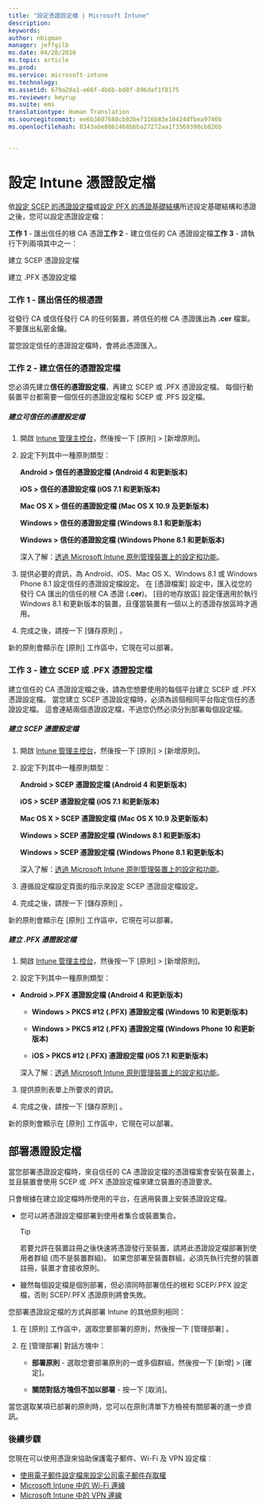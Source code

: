 ```yaml
---
title: "設定憑證設定檔 | Microsoft Intune"
description: 
keywords: 
author: nbigman
manager: jeffgilb
ms.date: 04/28/2016
ms.topic: article
ms.prod: 
ms.service: microsoft-intune
ms.technology: 
ms.assetid: 679a20a1-e66f-4b6b-bd8f-896daf1f8175
ms.reviewer: kmyrup
ms.suite: ems
translationtype: Human Translation
ms.sourcegitcommit: ee6b3607688cb02be7316b83e10424dfbea9746b
ms.openlocfilehash: 8343abe8861468bbba27272aa1f3569390cb826b


---
```


# 設定 Intune 憑證設定檔
依[設定 SCEP 的憑證設定檔](configure-certificate-infrastructure-for-scep.md)或[設定 PFX 的憑證基礎結構](configure-certificate-infrastructure-for-pfx.md)所述設定基礎結構和憑證之後，您可以設定憑證設定檔：

**工作 1** - 匯出信任的根 CA 憑證**工作 2** - 建立信任的 CA 憑證設定檔**工作 3** - 請執行下列兩項其中之一：

建立 SCEP 憑證設定檔

建立 .PFX 憑證設定檔

### 工作 1 - 匯出信任的根憑證
從發行 CA 或信任發行 CA 的任何裝置，將信任的根 CA 憑證匯出為 **.cer** 檔案。 不要匯出私密金鑰。

當您設定信任的憑證設定檔時，會將此憑證匯入。

### 工作 2 - 建立信任的憑證設定檔
您必須先建立**信任的憑證設定檔**，再建立 SCEP 或 .PFX 憑證設定檔。 每個行動裝置平台都需要一個信任的憑證設定檔和 SCEP 或 .PFS 設定檔。

##### 建立可信任的憑證設定檔

1.  開啟 [Intune 管理主控台](https://manage.microsoft.com)，然後按一下 [原則] &gt; [新增原則]。

2.  設定下列其中一種原則類型：

    **Android &gt; 信任的憑證設定檔 (Android 4 和更新版本)**

    **iOS &gt; 信任的憑證設定檔 (iOS 7.1 和更新版本)**

    **Mac OS X &gt; 信任的憑證設定檔 (Mac OS X 10.9 及更新版本)**

    **Windows &gt; 信任的憑證設定檔 (Windows 8.1 和更新版本)**

    **Windows &gt; 信任的憑證設定檔 (Windows Phone 8.1 和更新版本)**

    深入了解：[透過 Microsoft Intune 原則管理裝置上的設定和功能](manage-settings-and-features-on-your-devices-with-microsoft-intune-policies.md)。

3.  提供必要的資訊，為 Android、iOS、Mac OS X、Windows 8.1 或 Windows Phone 8.1 設定信任的憑證設定檔設定。 在 [憑證檔案] 設定中，匯入從您的發行 CA 匯出的信任的根 CA 憑證 (**.cer**)。 [目的地存放區] 設定僅適用於執行 Windows 8.1 和更新版本的裝置，且僅當裝置有一個以上的憑證存放區時才適用。


4.  完成之後，請按一下 [儲存原則] 。

新的原則會顯示在 [原則]  工作區中，它現在可以部署。

### 工作 3 - 建立 SCEP 或 .PFX 憑證設定檔
建立信任的 CA 憑證設定檔之後，請為您想要使用的每個平台建立 SCEP 或 .PFX 憑證設定檔。 當您建立 SCEP 憑證設定檔時，必須為該個相同平台指定信任的憑證設定檔。 這會連結兩個憑證設定檔，不過您仍然必須分別部署每個設定檔。

##### 建立 SCEP 憑證設定檔

1.  開啟 [Intune 管理主控台](https://manage.microsoft.com)，然後按一下 [原則] &gt; [新增原則]。

2.  設定下列其中一種原則類型：

    **Android &gt; SCEP 憑證設定檔 (Android 4 和更新版本)**

    **iOS &gt; SCEP 憑證設定檔 (iOS 7.1 和更新版本)**

    **Mac OS X &gt; SCEP 憑證設定檔 (Mac OS X 10.9 及更新版本)**

    **Windows &gt; SCEP 憑證設定檔 (Windows 8.1 和更新版本)**

    **Windows &gt; SCEP 憑證設定檔 (Windows Phone 8.1 和更新版本)**

    深入了解：[透過 Microsoft Intune 原則管理裝置上的設定和功能](manage-settings-and-features-on-your-devices-with-microsoft-intune-policies.md)。

3.  遵循設定檔設定頁面的指示來設定 SCEP 憑證設定檔設定。

4.  完成之後，請按一下 [儲存原則] 。

新的原則會顯示在 [原則]  工作區中，它現在可以部署。

##### 建立 .PFX 憑證設定檔

1.  開啟 [Intune 管理主控台](https://manage.microsoft.com)，然後按一下 [原則] &gt; [新增原則]。

2.  設定下列其中一種原則類型：



-   **Android &gt;.PFX 憑證設定檔 (Android 4 和更新版本)**

    -   **Windows &gt; PKCS #12 (.PFX) 憑證設定檔 (Windows 10 和更新版本)**

    -   **Windows &gt; PKCS #12 (.PFX) 憑證設定檔 (Windows Phone 10 和更新版本)**

    -    **iOS > PKCS #12 (.PFX) 憑證設定檔 (iOS 7.1 和更新版本)**    

    深入了解：[透過 Microsoft Intune 原則管理裝置上的設定和功能](manage-settings-and-features-on-your-devices-with-microsoft-intune-policies.md)。

3.  提供原則表單上所要求的資訊。

4.  完成之後，請按一下 [儲存原則] 。

新的原則會顯示在 [原則]  工作區中，它現在可以部署。

## 部署憑證設定檔
當您部署憑證設定檔時，來自信任的 CA 憑證設定檔的憑證檔案會安裝在裝置上，並且裝置會使用 SCEP 或 .PFX 憑證設定檔來建立裝置的憑證要求。

只會根據在建立設定檔時所使用的平台，在適用裝置上安裝憑證設定檔。

-   您可以將憑證設定檔部署到使用者集合或裝置集合。

    > [!TIP]
    > 若要允許在裝置註冊之後快速將憑證發行至裝置，請將此憑證設定檔部署到使用者群組 (而不是裝置群組)。 如果您部署至裝置群組，必須先執行完整的裝置註冊，裝置才會接收原則。

-   雖然每個設定檔是個別部署，但必須同時部署信任的根和 SCEP/.PFX 設定檔，否則 SCEP/.PFX 憑證原則將會失敗。

您部署憑證設定檔的方式與部署 Intune 的其他原則相同：

1.  在 [原則]  工作區中，選取您要部署的原則，然後按一下 [管理部署] 。

2.  在 [管理部署]  對話方塊中：

    -   **部署原則** - 選取您要部署原則的一或多個群組，然後按一下 [新增] &gt; [確定]。

    -   **關閉對話方塊但不加以部署** - 按一下 [取消]。

當您選取某項已部署的原則時，您可以在原則清單下方檢視有關部署的進一步資訊。
###  後續步驟

您現在可以使用憑證來協助保護電子郵件、Wi-Fi 及 VPN 設定檔︰

-  [使用電子郵件設定檔來設定公司電子郵件存取權](configure-access-to-corporate-email-using-email-profiles-with-Microsoft-Intune.md)
-  [Microsoft Intune 中的 Wi-Fi 連線](wi-fi-connections-in-microsoft-intune.md)
-  [Microsoft Intune 中的 VPN 連線](vpn-connections-in-microsoft-intune.md)



<!--HONumber=Jun16_HO4-->


